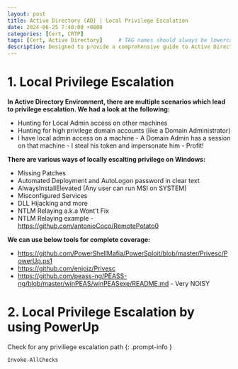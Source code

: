 ```yaml
---
layout: post
title: Active Directory (AD) | Local Privilege Escalation
date: 2024-06-25 7:40:00 +0800
categories: [Cert, CRTP]
tags: [Cert, Active Directory]     # TAG names should always be lowercase
description: Designed to provide a comprehensive guide to Active Directory (AD) attack techniques
---
```



# 1. Local Privilege Escalation

 **In Active Directory Environment, there are multiple scenarios which lead to privilege escalation. We had a look at the following:**
 
 - Hunting for Local Admin access on other machines
 - Hunting for high privilege domain accounts (like a Domain Administrator)
 - I have local admin access on a machine - A Domain Admin has a session on that machine - I steal his token and impersonate him - Profit!

 **There are various ways of locally escalting privilege on Windows:**
 
 - Missing Patches
 - Automated Deployment and AutoLogon password in clear text
 - AlwaysInstallElevated (Any user can run MSI on SYSTEM)
 - Misconfigured Services
 - DLL Hijacking and more
 - NTLM Relaying a.k.a Wont’t Fix
 - NTLM Relaying example - https://github.com/antonioCoco/RemotePotato0

 **We can use below tools for complete coverage:**
 
 - https://github.com/PowerShellMafia/PowerSploit/blob/master/Privesc/PowerUp.ps1
 - https://github.com/enjoiz/Privesc
 - https://github.com/peass-ng/PEASS-ng/blob/master/winPEAS/winPEASexe/README.md - Very NOISY

# 2. Local Privilege Escalation by using PowerUp

Check for any priviliege escalation path
{: .prompt-info }
```bash
Invoke-AllChecks
```